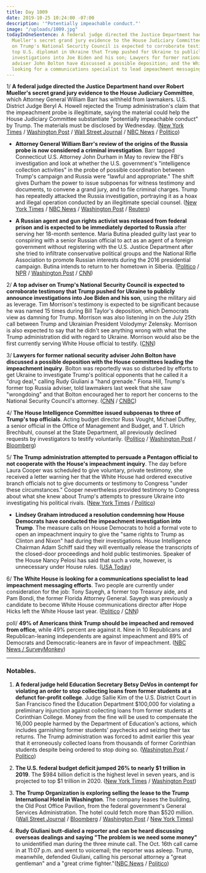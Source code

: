 ```yaml
---
title: Day 1009
date: 2019-10-25 10:24:00 -07:00
description: '"Potentially impeachable conduct."'
image: "/uploads/1009.jpg"
todayInOneSentence: A federal judge directed the Justice Department hand over Robert
  Mueller's secret grand jury evidence to the House Judiciary Committee; a top adviser
  on Trump's National Security Council is expected to corroborate testimony by the
  top U.S. diplomat in Ukraine that Trump pushed for Ukraine to publicly announce
  investigations into Joe Biden and his son; Lawyers for former national security
  adviser John Bolton have discussed a possible deposition; and the White House is
  looking for a communications specialist to lead impeachment messaging efforts.
---
```


1/ **A federal judge directed the Justice Department hand over Robert Mueller's secret grand jury evidence to the House Judiciary Committee**, which Attorney General William Barr has withheld from lawmakers. U.S. District Judge Beryl A. Howell rejected the Trump administration's claim that the impeachment probe is illegitimate, saying the material could help the House Judiciary Committee substantiate "potentially impeachable conduct" by Trump. The materials must be disclosed by Wednesday. ([New York Times](https://www.nytimes.com/2019/10/25/us/politics/house-impeachment-subpoenas.html) / [Washington Post](https://www.washingtonpost.com/local/legal-issues/us-judge-orders-mueller-grand-jury-materials-released-to-house-judiciary-committee-in-impeachment-inquiry/2019/10/25/18e60278-f75d-11e9-a285-882a8e386a96_story.html) / [Wall Street Journal](https://www.wsj.com/articles/mueller-grand-jury-materials-must-be-transmitted-to-congress-judge-rules-11572034351) / [NBC News](https://www.nbcnews.com/politics/trump-impeachment-inquiry/federal-judge-orders-justice-department-turn-over-mueller-grand-jury-n1072226) / [Politico](https://www.politico.com/news/2019/10/25/judge-rules-doj-must-turn-over-mueller-grand-jury-material-to-house-democrats-000299))

* **Attorney General William Barr's review of the origins of the Russia probe is now considered a criminal investigation**. Barr tapped Connecticut U.S. Attorney John Durham in May to review the FBI's investigation and look at whether the U.S. government's "intelligence collection activities" in the probe of possible coordination between Trump's campaign and Russia were "lawful and appropriate." The shift gives Durham the power to issue subpoenas for witness testimony and documents, to convene a grand jury, and to file criminal charges. Trump has repeatedly attacked the Russia investigation, portraying it as a hoax and illegal operation conducted by an illegitimate special counsel. ([New York Times](https://www.nytimes.com/2019/10/24/us/politics/john-durham-criminal-investigation.html) / [NBC News](https://www.nbcnews.com/politics/justice-department/justice-department-review-origins-russia-probe-turns-criminal-investigation-n1071731) / [Washington Post](https://www.washingtonpost.com/national-security/justice-dept-investigation-of-russia-probe-is-criminal-in-nature-person-familiar-with-case-says/2019/10/24/ad8c71de-f6c5-11e9-8cf0-4cc99f74d127_story.html) / [Reuters](https://www.reuters.com/article/us-usa-trump-russia-idUSKBN1X4027))

* **A Russian agent and gun rights activist was released from federal prison and is expected to be immediately deported to Russia** after serving her 18-month sentence. Maria Butina pleaded guilty last year to conspiring with a senior Russian official to act as an agent of a foreign government without registering with the U.S. Justice Department after she tried to infiltrate conservative political groups and the National Rifle Association to promote Russian interests during the 2016 presidential campaign. Butina intends to return to her hometown in Siberia. ([Politico](https://www.politico.com/news/2019/10/25/maria-butina-out-of-prison-057468) / [NPR](https://www.npr.org/2019/10/25/773374719/maria-butina-convicted-russian-operative-is-released-from-federal-prison) / [Washington Post](https://www.washingtonpost.com/national-security/russian-gun-rights-advocate-maria-butina-released-from-jail-to-be-deported/2019/10/25/11475604-f733-11e9-ad8b-85e2aa00b5ce_story.html) / [CNN](https://www.cnn.com/2019/10/25/politics/maria-butina-released/index.html))

2/ **A top adviser on Trump's National Security Council is expected to corroborate testimony that Trump pushed for Ukraine to publicly announce investigations into Joe Biden and his son**, using the military aid as leverage. Tim Morrison's testimony is expected to be significant because he was named 15 times during Bill Taylor's deposition, which Democrats view as damning for Trump. Morrison was also listening in on the July 25th call between Trump and Ukrainian President Volodymyr Zelensky. Morrison is also expected to say that he didn't see anything wrong with what the Trump administration did with regard to Ukraine. Morrison would also be the first currently serving White House official to testify. ([CNN](https://www.cnn.com/2019/10/24/politics/white-house-official-impeachment-inquiry-testimony/index.html))

3/ **Lawyers for former national security adviser John Bolton have discussed a possible deposition with the House committees leading the impeachment inquiry**. Bolton was reportedly was so disturbed by efforts to get Ukraine to investigate Trump's political opponents that he called it a "drug deal," calling Rudy Giuliani a "hand grenade." Fiona Hill, Trump's former top Russia adviser, told lawmakers last week that she saw "wrongdoing" and that Bolton encouraged her to report her concerns to the National Security Council's attorney. ([CNN](https://www.cnn.com/2019/10/25/politics/john-bolton-lawyers-impeachment-inquiry/) / [CNBC](https://www.cnbc.com/2019/10/25/john-boltons-lawyers-are-in-contact-with-trump-impeachment-panels.html))

4/ **The House Intelligence Committee issued subpoenas to three of Trump's top officials**. Acting budget director Russ Vought, Michael Duffey, a senior official in the Office of Management and Budget, and T. Ulrich Brechbuhl, counsel at the State Department, all previously declined requests by investigators to testify voluntarily. ([Politico](https://www.politico.com/news/2019/10/25/impeachment-investigators-issue-subpoenas-to-3-top-trump-officials-000298) / [Washington Post](https://www.washingtonpost.com/politics/trump-impeachment-inquiry-live-updates/2019/10/25/8498483a-f6a6-11e9-ad8b-85e2aa00b5ce_story.html) / [Bloomberg](https://www.bloomberg.com/news/articles/2019-10-25/white-house-official-to-appear-if-subpoenaed-impeachment-update))

5/ **The Trump administration attempted to persuade a Pentagon official to not cooperate with the House's impeachment inquiry**. The day before Laura Cooper was scheduled to give voluntary, private testimony, she received a letter warning her that the White House had ordered executive branch officials not to give documents or testimony to Congress "under these circumstances." Cooper nevertheless provided testimony to Congress about what she knew about Trump's attempts to pressure Ukraine into investigating his political rivals. ([New York Times](https://www.nytimes.com/2019/10/24/us/politics/laura-cooper-pentagon-letter.html) / [Politico](https://www.politico.com/news/2019/10/23/laura-cooper-ukraine-military-aid-056015))

* **Lindsey Graham introduced a resolution condemning how House Democrats have conducted the impeachment investigation into Trump**. The measure calls on House Democrats to hold a formal vote to open an impeachment inquiry to give the "same rights to Trump as Clinton and Nixon" had during their investigations. House Intelligence Chairman Adam Schiff said they will eventually release the transcripts of the closed-door proceedings and hold public testimonies. Speaker of the House Nancy Pelosi has said that such a vote, however, is unnecessary under House rules. ([USA Today](https://www.usatoday.com/story/news/politics/2019/10/24/lindsey-graham-resolution-trump-impeachment-inquiry/4088121002/))

6/ **The White House is looking for a communications specialist to lead impeachment messaging efforts**. Two people are currently under consideration for the job: Tony Sayegh, a former top Treasury aide, and Pam Bondi, the former Florida Attorney General. Sayegh was previously a candidate to become White House communications director after Hope Hicks left the White House last year. ([Politico](https://www.politico.com/news/2019/10/25/white-house-communications-trump-impeachment-057296) / [CNN](https://www.cnn.com/2019/10/25/politics/tony-sayegh-white-house-impeachment/))

poll/ **49% of Americans think Trump should be impeached and removed from office**, while 49% percent are against it. Nine in 10 Republicans and Republican-leaning independents are against impeachment and 89% of Democrats and Democratic-leaners are in favor of impeachment. ([NBC News / SurveyMonkey](https://www.nbcnews.com/politics/trump-impeachment-inquiry/americans-split-down-party-lines-trump-impeachment-n1071646))

---

### Notables.

1. **A federal judge held Education Secretary Betsy DeVos in contempt for violating an order to stop collecting loans from former students at a defunct for-profit college**. Judge Sallie Kim of the U.S. District Court in San Francisco fined the Education Department $100,000 for violating a preliminary injunction against collecting loans from former students at Corinthian College. Money from the fine will be used to compensate the 16,000 people harmed by the Department of Education's actions, which includes garnishing former students' paychecks and seizing their tax returns. The Trump administration was forced to admit earlier this year that it erroneously collected loans from thousands of former Corinthian students despite being ordered to stop doing so. ([Washington Post](https://www.washingtonpost.com/education/2019/10/24/federal-judge-holds-devos-contempt-loan-case-slaps-education-dept-with-fine/) / [Politico](https://www.politico.com/news/2019/10/24/judge-holds-betsy-devos-in-contempt-057012))

2. **The U.S. federal budget deficit jumped 26% to nearly $1 trillion in 2019**. The $984 billion deficit is the highest level in seven years, and is projected to top $1 trillion in 2020. ([New York Times](https://www.nytimes.com/2019/10/25/us/politics/us-federal-budget-deficit.html) / [Washington Post](https://www.washingtonpost.com/business/2019/10/25/us-deficit-hit-billion-marking-nearly-percent-increase-during-trump-era/))

3. **The Trump Organization is exploring selling the lease to the Trump International Hotel in Washington**. The company leases the building, the Old Post Office Pavilion, from the federal government's General Services Administration. The hotel could fetch more than $520 million. ([Wall Street Journal](https://www.wsj.com/articles/trump-organization-exploring-sale-of-marquee-washington-hotel-11572019874) / [Bloomberg](https://www.bloomberg.com/news/articles/2019-10-25/trump-organization-explores-sale-of-luxury-washington-hotel) / [Washington Post](https://www.washingtonpost.com/business/2019/10/25/trump-organization-consider-sale-dc-hotel-lease-sources-say/) / [New York Times](https://www.nytimes.com/2019/10/25/us/politics/trump-hotel-washington.html))

4. **Rudy Giuliani butt-dialed a reporter and can be heard discussing overseas dealings and saying "The problem is we need some money"** to unidentified man during the three minute call. The Oct. 16th call came in at 11:07 p.m. and went to voicemail; the reporter was asleep. Trump, meanwhile, defended Giuliani, calling his personal attorney a "great gentleman" and a "great crime fighter."([NBC News](https://www.nbcnews.com/politics/politics-news/rudy-giuliani-butt-dials-nbc-reporter-heard-discussing-need-cash-n1071901) / [Politico](https://www.politico.com/news/2019/10/25/trump-defends-rudy-giuliani-legal-probe-057578))
